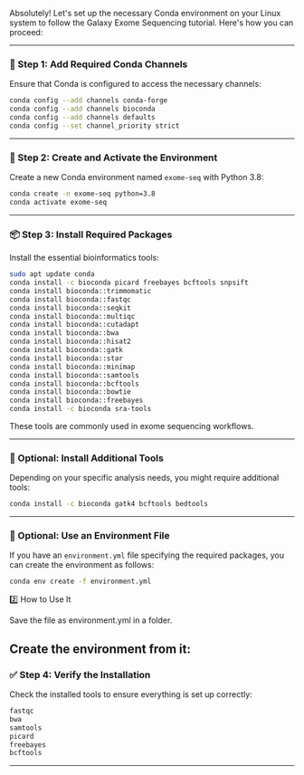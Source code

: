 Absolutely! Let's set up the necessary Conda environment on your Linux system to follow the Galaxy Exome Sequencing tutorial. Here's how you can proceed:

---

### 🧪 Step 1: Add Required Conda Channels

Ensure that Conda is configured to access the necessary channels:

```bash
conda config --add channels conda-forge
conda config --add channels bioconda
conda config --add channels defaults
conda config --set channel_priority strict
```

---

### 🧬 Step 2: Create and Activate the Environment

Create a new Conda environment named `exome-seq` with Python 3.8:

```bash
conda create -n exome-seq python=3.8
conda activate exome-seq
```

---

### 📦 Step 3: Install Required Packages

Install the essential bioinformatics tools:

```bash
sudo apt update conda
conda install -c bioconda picard freebayes bcftools snpsift
conda install bioconda::trimmomatic
conda install bioconda::fastqc
conda install bioconda::seqkit
conda install bioconda::multiqc
conda install bioconda::cutadapt
conda install bioconda::bwa
conda install bioconda::hisat2
conda install bioconda::gatk
conda install bioconda::star
conda install bioconda::minimap
conda install bioconda::samtools
conda install bioconda::bcftools
conda install bioconda::bowtie
conda install bioconda::freebayes
conda install -c bioconda sra-tools

```

These tools are commonly used in exome sequencing workflows.

---

### 🧰 Optional: Install Additional Tools

Depending on your specific analysis needs, you might require additional tools:

```bash
conda install -c bioconda gatk4 bcftools bedtools
```

---

### 📄 Optional: Use an Environment File

If you have an `environment.yml` file specifying the required packages, you can create the environment as follows:

```bash
conda env create -f environment.yml
```

2️⃣ How to Use It

Save the file as environment.yml in a folder.

Create the environment from it:
---

### ✅ Step 4: Verify the Installation

Check the installed tools to ensure everything is set up correctly:

```bash
fastqc
bwa
samtools
picard
freebayes
bcftools

```

---
